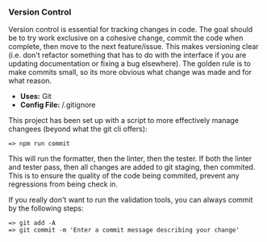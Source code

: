 ### Version Control

Version control is essential for tracking changes in code.  The goal should be to try work exclusive on a cohesive change, commit the code when complete, then move to the next feature/issue.  This makes versioning clear (i.e. don't refactor something that has to do with the interface if you are updating documentation or fixing a bug elsewhere).  The golden rule is to make commits small, so its more obvious what change was made and for what reason.

* **Uses:** Git
* **Config File:** /.gitignore

This project has been set up with a script to more effectively manage changees (beyond what the git cli offers):
```
=> npm run commit
```
This will run the formatter, then the linter, then the tester.  If both the linter and tester pass, then all changes are added to git staging, then commited.  This is to ensure the quality of the code being commited, prevent any regressions from being check in.

If you really don't want to run the validation tools, you can always commit by the following steps:
```
=> git add -A
=> git commit -m 'Enter a commit message describing your change'
```